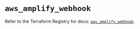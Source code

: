 # `aws_amplify_webhook`

Refer to the Terraform Registry for docs: [`aws_amplify_webhook`](https://registry.terraform.io/providers/hashicorp/aws/6.15.0/docs/resources/amplify_webhook).
